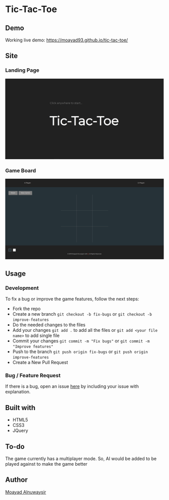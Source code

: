 Tic-Tac-Toe
======

Demo
------
Working live demo: https://moayad93.github.io/tic-tac-toe/

Site
------

### Landing Page
![Landing Page](landing-page.png)

### Game Board
![Game Board](game-board.png)

Usage
------

### Development

To fix a bug or improve the game features, follow the next steps:

* Fork the repo
* Create a new branch `git checkout -b fix-bugs` or `git checkout -b improve-features`
* Do the needed changes to the files
* Add your changes `git add .` to add all the files or `git add <your file name>` to add single file
* Commit your changes `git commit -m "Fix bugs"` or `git commit -m "Improve features"`
* Push to the branch `git push origin fix-bugs` or `git push origin improve-features`
* Create a New Pull Request

### Bug / Feature Request
If there is a bug, open an issue <a href="https://github.com/Moayad93/tic-tac-toe/issues">here</a> by including your issue with explanation.

Built with
------
* HTML5
* CSS3
* JQuery

To-do
------
The game currently has a multiplayer mode. So, AI would be added to be played against to make the game better

Author
------
<a href="https://github.com/Moayad93/">Moayad Alnuwaysir</a>
